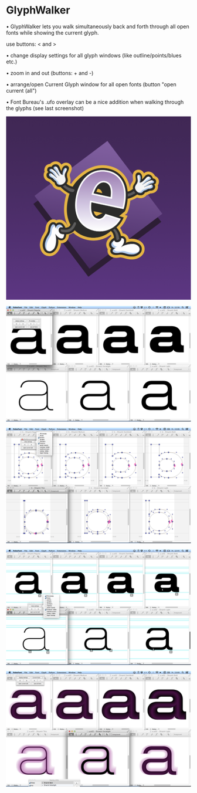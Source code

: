 GlyphWalker
===================

• GlyphWalker lets you walk simultaneously back and forth through all open fonts while showing the current glyph.
  
  use buttons: < and >

• change display settings for all glyph windows (like outline/points/blues etc.)

• zoom in and out  (buttons: + and -)

• arrange/open Current Glyph window for all open fonts (button "open current (all")


• Font Bureau's .ufo overlay can be a nice addition when walking through the glyphs (see last screenshot)



![alt text](https://github.com/luke-snider/GlyphWalker/blob/master/GlyphWalker_Icon.png?raw=true)



![alt text](https://github.com/luke-snider/GlyphWalker/blob/master/GlyphWalker_screen1.png?raw=true)



![alt text](https://github.com/luke-snider/GlyphWalker/blob/master/GlyphWalker_screen4.png?raw=true)



![alt text](https://github.com/luke-snider/GlyphWalker/blob/master/GlyphWalker_screen2.png?raw=true)


![alt text](https://github.com/luke-snider/GlyphWalker/blob/master/GlyphWalker_screen3.png?raw=true)


